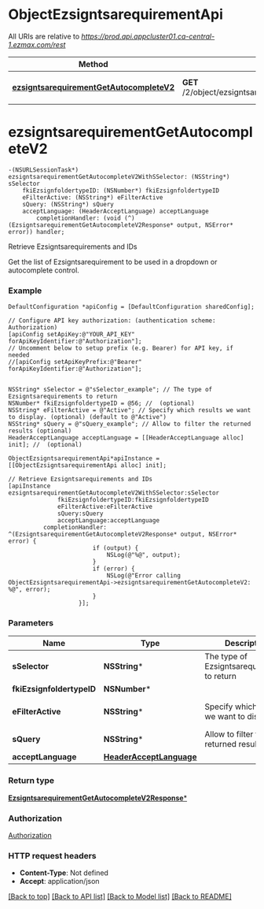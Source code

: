 # ObjectEzsigntsarequirementApi

All URIs are relative to *https://prod.api.appcluster01.ca-central-1.ezmax.com/rest*

Method | HTTP request | Description
------------- | ------------- | -------------
[**ezsigntsarequirementGetAutocompleteV2**](ObjectEzsigntsarequirementApi.md#ezsigntsarequirementgetautocompletev2) | **GET** /2/object/ezsigntsarequirement/getAutocomplete/{sSelector} | Retrieve Ezsigntsarequirements and IDs


# **ezsigntsarequirementGetAutocompleteV2**
```objc
-(NSURLSessionTask*) ezsigntsarequirementGetAutocompleteV2WithSSelector: (NSString*) sSelector
    fkiEzsignfoldertypeID: (NSNumber*) fkiEzsignfoldertypeID
    eFilterActive: (NSString*) eFilterActive
    sQuery: (NSString*) sQuery
    acceptLanguage: (HeaderAcceptLanguage) acceptLanguage
        completionHandler: (void (^)(EzsigntsarequirementGetAutocompleteV2Response* output, NSError* error)) handler;
```

Retrieve Ezsigntsarequirements and IDs

Get the list of Ezsigntsarequirement to be used in a dropdown or autocomplete control.

### Example
```objc
DefaultConfiguration *apiConfig = [DefaultConfiguration sharedConfig];

// Configure API key authorization: (authentication scheme: Authorization)
[apiConfig setApiKey:@"YOUR_API_KEY" forApiKeyIdentifier:@"Authorization"];
// Uncomment below to setup prefix (e.g. Bearer) for API key, if needed
//[apiConfig setApiKeyPrefix:@"Bearer" forApiKeyIdentifier:@"Authorization"];


NSString* sSelector = @"sSelector_example"; // The type of Ezsigntsarequirements to return
NSNumber* fkiEzsignfoldertypeID = @56; //  (optional)
NSString* eFilterActive = @"Active"; // Specify which results we want to display. (optional) (default to @"Active")
NSString* sQuery = @"sQuery_example"; // Allow to filter the returned results (optional)
HeaderAcceptLanguage acceptLanguage = [[HeaderAcceptLanguage alloc] init]; //  (optional)

ObjectEzsigntsarequirementApi*apiInstance = [[ObjectEzsigntsarequirementApi alloc] init];

// Retrieve Ezsigntsarequirements and IDs
[apiInstance ezsigntsarequirementGetAutocompleteV2WithSSelector:sSelector
              fkiEzsignfoldertypeID:fkiEzsignfoldertypeID
              eFilterActive:eFilterActive
              sQuery:sQuery
              acceptLanguage:acceptLanguage
          completionHandler: ^(EzsigntsarequirementGetAutocompleteV2Response* output, NSError* error) {
                        if (output) {
                            NSLog(@"%@", output);
                        }
                        if (error) {
                            NSLog(@"Error calling ObjectEzsigntsarequirementApi->ezsigntsarequirementGetAutocompleteV2: %@", error);
                        }
                    }];
```

### Parameters

Name | Type | Description  | Notes
------------- | ------------- | ------------- | -------------
 **sSelector** | **NSString***| The type of Ezsigntsarequirements to return | 
 **fkiEzsignfoldertypeID** | **NSNumber***|  | [optional] 
 **eFilterActive** | **NSString***| Specify which results we want to display. | [optional] [default to @&quot;Active&quot;]
 **sQuery** | **NSString***| Allow to filter the returned results | [optional] 
 **acceptLanguage** | [**HeaderAcceptLanguage**](.md)|  | [optional] 

### Return type

[**EzsigntsarequirementGetAutocompleteV2Response***](EzsigntsarequirementGetAutocompleteV2Response.md)

### Authorization

[Authorization](../README.md#Authorization)

### HTTP request headers

 - **Content-Type**: Not defined
 - **Accept**: application/json

[[Back to top]](#) [[Back to API list]](../README.md#documentation-for-api-endpoints) [[Back to Model list]](../README.md#documentation-for-models) [[Back to README]](../README.md)

